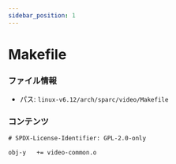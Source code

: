 ```yaml
---
sidebar_position: 1
---
```

# Makefile

### ファイル情報

- パス: `linux-v6.12/arch/sparc/video/Makefile`

### コンテンツ

```txt
# SPDX-License-Identifier: GPL-2.0-only

obj-y	+= video-common.o

```

